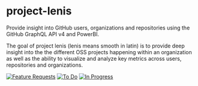 # project-lenis
Provide insight into GitHub users, organizations and repositories using the GitHub 
GraphQL API v4 and PowerBI.

The goal of project lenis (lenis means smooth in latin) is to provide deep insight into the the different OSS projects happening within an organization as well as the ability to visualize and analyze key metrics across users, repositories and organizations.

[![Feature Requests](https://badge.waffle.io/cloudbeatsch/project-lenis.svg?label=feature%20request&title=Feature%20Request)](http://waffle.io/cloudbeatsch/project-lenis) 
[![To Do](https://badge.waffle.io/cloudbeatsch/project-lenis.svg?label=to%20do&title=to%20do)](http://waffle.io/cloudbeatsch/project-lenis) 
[![In Progress](https://badge.waffle.io/cloudbeatsch/project-lenis.svg?label=in%20progress&title=in%20progress)](http://waffle.io/cloudbeatsch/project-lenis)
